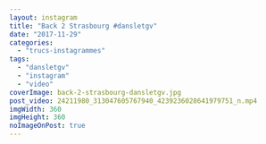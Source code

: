 ```yaml
---
layout: instagram
title: "Back 2 Strasbourg #dansletgv"
date: "2017-11-29"
categories: 
  - "trucs-instagrammes"
tags: 
  - "dansletgv"
  - "instagram"
  - "video"
coverImage: back-2-strasbourg-dansletgv.jpg
post_video: 24211980_313047605767940_4239236028641979751_n.mp4
imgWidth: 360
imgHeight: 360
noImageOnPost: true
---
```

